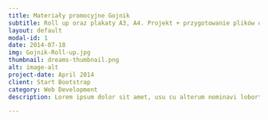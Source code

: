 ```yaml
---
title: Materiały promocyjne Gojnik​
subtitle: Roll up oraz plakaty A3, A4. Projekt + przygotowanie plików do druku.
layout: default
modal-id: 1
date: 2014-07-18
img: Gojnik-Roll-up.jpg
thumbnail: dreams-thumbnail.png
alt: image-alt
project-date: April 2014
client: Start Bootstrap
category: Web Development
description: Lorem ipsum dolor sit amet, usu cu alterum nominavi lobortis. At duo novum diceret. Tantas apeirian vix et, usu sanctus postulant inciderint ut, populo diceret necessitatibus in vim. Cu eum dicam feugiat noluisse.

---
```

